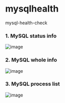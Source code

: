 # mysqlhealth
mysql-health-check
### 1. MySQL status info
![image](https://github.com/khkwon01/mysqlhealth/assets/8789421/f43a5560-cc5d-4d79-b00f-aa87dd99e058)

### 2. MySQL whole info
![image](https://github.com/khkwon01/mysqlhealth/assets/8789421/e5ddc0b6-1647-4208-9c63-f93b091e0b0e)

### 3. MySQL process list
![image](https://github.com/khkwon01/mysqlhealth/assets/8789421/5aef97d7-3bd6-44c5-81cb-824a104a3695)
